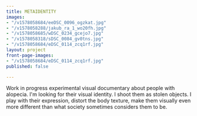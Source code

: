 ```yaml
---
title: METAIDENTITY
images:
- "/v1578058684/eeDSC_0096_ogzkat.jpg"
- "/v1578058288/jakub_ra_1_wo20fh.jpg"
- "/v1578058685/wDSC_0234_gcejo7.jpg"
- "/v1578058318/sDSC_0084_gv0tns.jpg"
- "/v1578058684/eDSC_0114_zcq1rf.jpg"
layout: project
front-page-images:
- "/v1578058684/eDSC_0114_zcq1rf.jpg"
published: false

---
```

Work in progress experimental visual documentary about people with alopecia. I'm looking for their visual identity. I shoot them as stolen objects. I play with their expression, distort the body texture, make them visually even more different than what society sometimes considers them to be.